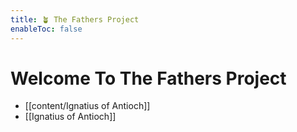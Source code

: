 ```yaml
---
title: 🪴 The Fathers Project
enableToc: false
---
```


# Welcome To The Fathers Project

- [[content/Ignatius of Antioch]]
- [[Ignatius of Antioch]]
